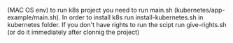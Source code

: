 (MAC OS env)
to run k8s project you need to run main.sh (kubernetes/app-example/main.sh). In order to install k8s run install-kubernetes.sh in kubernetes folder. 
If you don't have rights to run the scipt run give-rights.sh (or do it immediately after clonnig the project)
